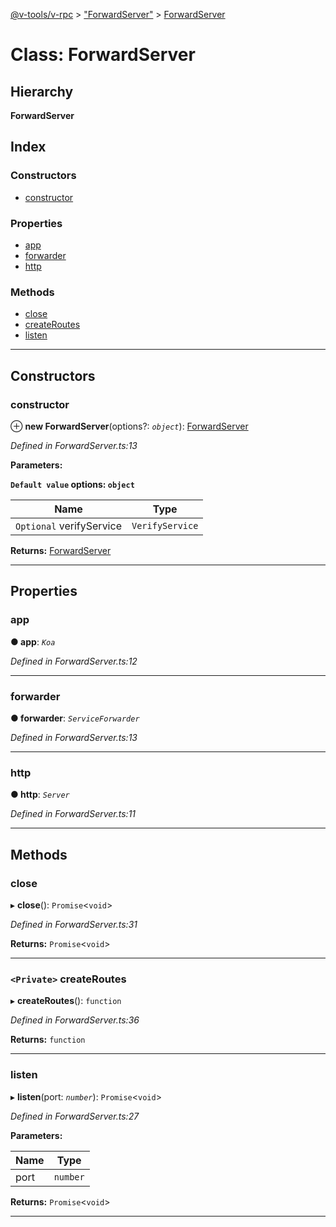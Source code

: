 [@v-tools/v-rpc](../README.md) > ["ForwardServer"](../modules/_forwardserver_.md) > [ForwardServer](../classes/_forwardserver_.forwardserver.md)

# Class: ForwardServer

## Hierarchy

**ForwardServer**

## Index

### Constructors

* [constructor](_forwardserver_.forwardserver.md#constructor)

### Properties

* [app](_forwardserver_.forwardserver.md#app)
* [forwarder](_forwardserver_.forwardserver.md#forwarder)
* [http](_forwardserver_.forwardserver.md#http)

### Methods

* [close](_forwardserver_.forwardserver.md#close)
* [createRoutes](_forwardserver_.forwardserver.md#createroutes)
* [listen](_forwardserver_.forwardserver.md#listen)

---

## Constructors

<a id="constructor"></a>

###  constructor

⊕ **new ForwardServer**(options?: *`object`*): [ForwardServer](_forwardserver_.forwardserver.md)

*Defined in ForwardServer.ts:13*

**Parameters:**

**`Default value` options: `object`**

| Name | Type |
| ------ | ------ |
| `Optional` verifyService | `VerifyService` |

**Returns:** [ForwardServer](_forwardserver_.forwardserver.md)

___

## Properties

<a id="app"></a>

###  app

**● app**: *`Koa`*

*Defined in ForwardServer.ts:12*

___
<a id="forwarder"></a>

###  forwarder

**● forwarder**: *`ServiceForwarder`*

*Defined in ForwardServer.ts:13*

___
<a id="http"></a>

###  http

**● http**: *`Server`*

*Defined in ForwardServer.ts:11*

___

## Methods

<a id="close"></a>

###  close

▸ **close**(): `Promise`<`void`>

*Defined in ForwardServer.ts:31*

**Returns:** `Promise`<`void`>

___
<a id="createroutes"></a>

### `<Private>` createRoutes

▸ **createRoutes**(): `function`

*Defined in ForwardServer.ts:36*

**Returns:** `function`

___
<a id="listen"></a>

###  listen

▸ **listen**(port: *`number`*): `Promise`<`void`>

*Defined in ForwardServer.ts:27*

**Parameters:**

| Name | Type |
| ------ | ------ |
| port | `number` |

**Returns:** `Promise`<`void`>

___

